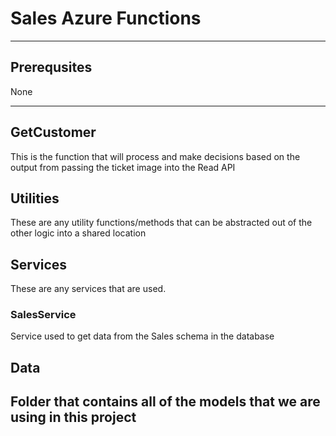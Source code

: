 # Sales Azure Functions

---

## Prerequsites

None

---

## GetCustomer

This is the function that will process and make decisions based on the output from passing the ticket image into the Read API

## Utilities

These are any utility functions/methods that can be abstracted out of the other logic into a shared location

## Services

These are any services that are used.

### SalesService

Service used to get data from the Sales schema in the database

## Data

Folder that contains all of the models that we are using in this project
---
